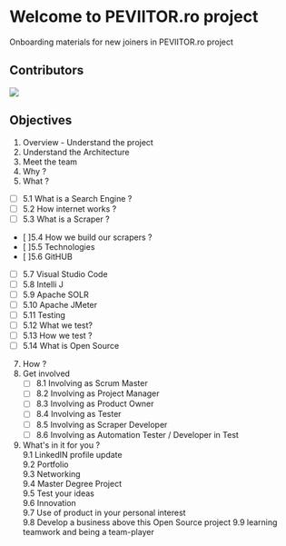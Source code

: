 # Welcome to PEVIITOR.ro project
Onboarding materials for new joiners in PEVIITOR.ro project

## Contributors

<a href="https://github.com/sebiboga/humans-txt/graphs/contributors">
 <img src="https://contrib.rocks/image?repo=peviitor-ro/onboarding-peviitor-ro" />
</a>


## Objectives
1. Overview - Understand the project  
2. Understand the Architecture  
3. Meet the team  
4. Why ?  
5. What ?  
  - [ ] 5.1 What is a Search Engine ?  
  - [ ] 5.2 How internet works ?  
  - [ ] 5.3 What is a Scraper ?  
  - [ ]5.4 How we build our scrapers ?  
  - [ ]5.5 Technologies  
  - [ ]5.6 GitHUB  
  - [ ] 5.7 Visual Studio Code  
  - [ ]  5.8 Intelli J  
  - [ ] 5.9 Apache SOLR  
  - [ ] 5.10 Apache JMeter  
  - [ ] 5.11 Testing  
  - [ ] 5.12 What we test?  
  - [ ] 5.13 How we test ?  
  - [ ] 5.14 What is Open Source  
7. How ?  
8. Get involved  
   - [ ] 8.1 Involving as Scrum Master  
   - [ ] 8.2 Involving as Project Manager  
   - [ ] 8.3 Involving as Product Owner  
   - [ ] 8.4 Involving as Tester  
   - [ ] 8.5 Involving as Scraper Developer  
   - [ ] 8.6 Involving as Automation Tester / Developer in Test  
9. What's in it for you ?  
   9.1 LinkedIN profile update  
   9.2 Portfolio  
   9.3 Networking  
   9.4 Master Degree Project  
   9.5 Test your ideas  
   9.6 Innovation  
   9.7 Use of product in your personal interest  
   9.8 Develop a business above this Open Source project
   9.9 learning teamwork and being a team-player

